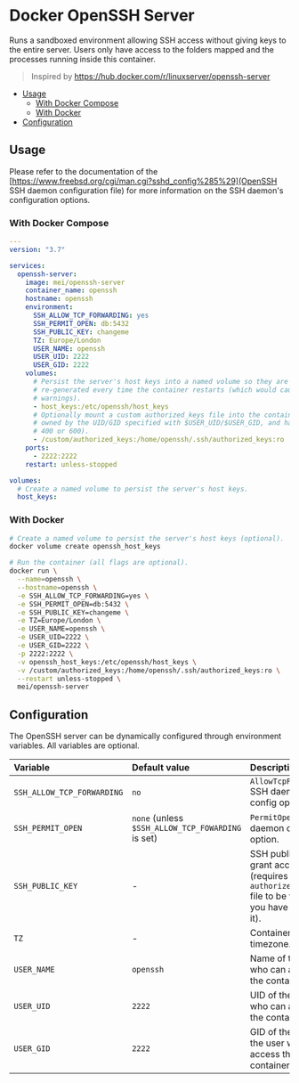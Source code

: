# Docker OpenSSH Server

Runs a sandboxed environment allowing SSH access without giving keys to the
entire server. Users only have access to the folders mapped and the processes
running inside this container.

> Inspired by https://hub.docker.com/r/linuxserver/openssh-server

<!-- START doctoc generated TOC please keep comment here to allow auto update -->
<!-- DON'T EDIT THIS SECTION, INSTEAD RE-RUN doctoc TO UPDATE -->


- [Usage](#usage)
  - [With Docker Compose](#with-docker-compose)
  - [With Docker](#with-docker)
- [Configuration](#configuration)

<!-- END doctoc generated TOC please keep comment here to allow auto update -->



## Usage

Please refer to the documentation of the
[https://www.freebsd.org/cgi/man.cgi?sshd_config%285%29](OpenSSH SSH daemon
configuration file) for more information on the SSH daemon's configuration
options.

### With Docker Compose

```yml
---
version: "3.7"

services:
  openssh-server:
    image: mei/openssh-server
    container_name: openssh
    hostname: openssh
    environment:
      SSH_ALLOW_TCP_FORWARDING: yes
      SSH_PERMIT_OPEN: db:5432
      SSH_PUBLIC_KEY: changeme
      TZ: Europe/London
      USER_NAME: openssh
      USER_UID: 2222
      USER_GID: 2222
    volumes:
      # Persist the server's host keys into a named volume so they are not
      # re-generated every time the container restarts (which would cause connection
      # warnings).
      - host_keys:/etc/openssh/host_keys
      # Optionally mount a custom authorized_keys file into the container (it must be
      # owned by the UID/GID specified with $USER_UID/$USER_GID, and have permissions
      # 400 or 600).
      - /custom/authorized_keys:/home/openssh/.ssh/authorized_keys:ro
    ports:
      - 2222:2222
    restart: unless-stopped

volumes:
  # Create a named volume to persist the server's host keys.
  host_keys:
```

### With Docker

```bash
# Create a named volume to persist the server's host keys (optional).
docker volume create openssh_host_keys

# Run the container (all flags are optional).
docker run \
  --name=openssh \
  --hostname=openssh \
  -e SSH_ALLOW_TCP_FORWARDING=yes \
  -e SSH_PERMIT_OPEN=db:5432 \
  -e SSH_PUBLIC_KEY=changeme \
  -e TZ=Europe/London \
  -e USER_NAME=openssh \
  -e USER_UID=2222 \
  -e USER_GID=2222 \
  -p 2222:2222 \
  -v openssh_host_keys:/etc/openssh/host_keys \
  -v /custom/authorized_keys:/home/openssh/.ssh/authorized_keys:ro \
  --restart unless-stopped \
  mei/openssh-server
```



## Configuration

The OpenSSH server can be dynamically configured through environment variables.
All variables are optional.

Variable                   | Default value                                     | Description
:------------------------- | :------------------------------------------------ | :-------------------------------------------------------------------------------------------------------------
`SSH_ALLOW_TCP_FORWARDING` | `no`                                              | `AllowTcpForwarding` SSH daemon config option.
`SSH_PERMIT_OPEN`          | `none` (unless `$SSH_ALLOW_TCP_FOWARDING` is set) | `PermitOpen` SSH daemon config option.
`SSH_PUBLIC_KEY`           | -                                                 | SSH public key to grant access to (requires the `authorized_keys` file to be writable if you have mounted it).
`TZ`                       | -                                                 | Container timezone.
`USER_NAME`                | `openssh`                                         | Name of the user who can access the container.
`USER_UID`                 | `2222`                                            | UID of the user who can access the container.
`USER_GID`                 | `2222`                                            | GID of the group of the user who can access the container.
